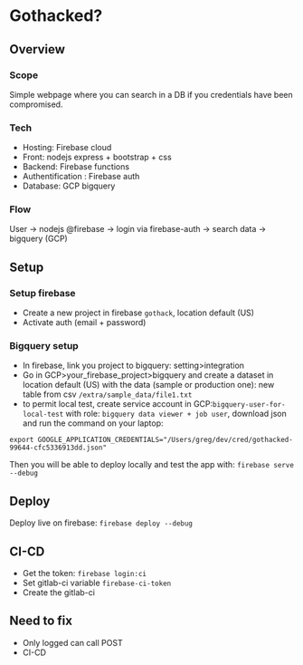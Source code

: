 # Gothacked?

## Overview

### Scope
Simple webpage where you can search in a DB if you credentials have been compromised.

### Tech
- Hosting: Firebase cloud
- Front: nodejs express + bootstrap + css
- Backend: Firebase functions
- Authentification : Firebase auth
- Database: GCP bigquery

### Flow
User -> nodejs @firebase -> login via firebase-auth -> search data -> bigquery (GCP)


## Setup

### Setup firebase
- Create a new project in firebase `gothack`, location default (US)
- Activate auth (email + password)


### Bigquery setup
- In firebase, link you project to bigquery: setting>integration
- Go in GCP>your_firebase_project>bigquery and create a dataset in location default (US) with the data (sample or production one): new table from csv `/extra/sample_data/file1.txt`
- to permit local test, create service account in GCP:`bigquery-user-for-local-test` with role: `bigquery data viewer + job user`, download json and run the command on your laptop:

```
export GOOGLE_APPLICATION_CREDENTIALS="/Users/greg/dev/cred/gothacked-99644-cfc5336913dd.json"
```
Then you will be able to deploy locally and test the app with: `firebase serve --debug`


## Deploy

Deploy live on firebase: `firebase deploy --debug`

## CI-CD
- Get the token: `firebase login:ci`
- Set gitlab-ci variable `firebase-ci-token`
- Create the gitlab-ci


## Need to fix

- Only logged can call POST
- CI-CD


